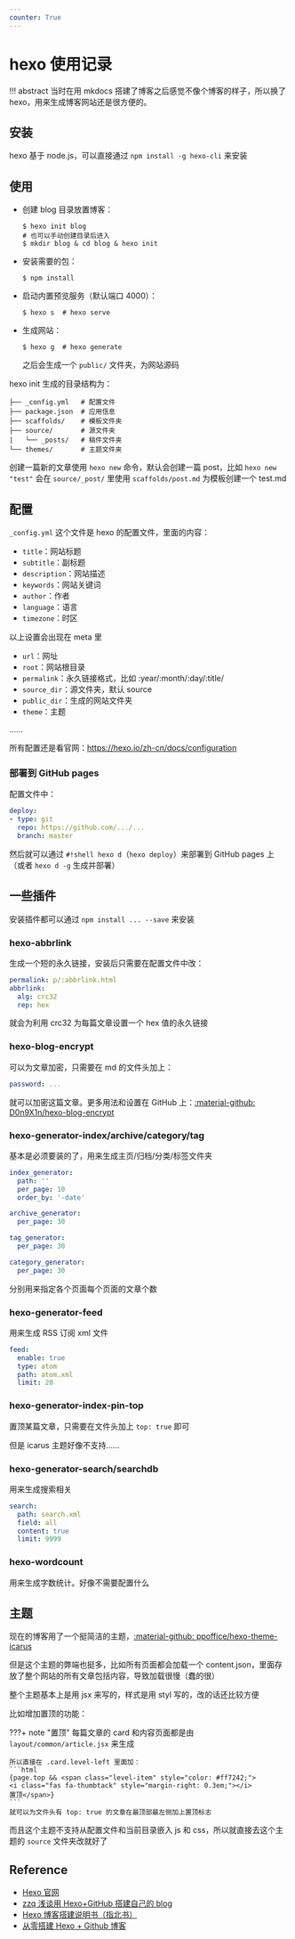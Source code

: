 ```yaml
---
counter: True
---
```


# hexo 使用记录

!!! abstract 
    当时在用 mkdocs 搭建了博客之后感觉不像个博客的样子，所以换了 hexo，用来生成博客网站还是很方便的。

## 安装
hexo 基于 node.js，可以直接通过 `npm install -g hexo-cli` 来安装

## 使用
- 创建 blog 目录放置博客：
    ```shell 
    $ hexo init blog 
    # 也可以手动创建目录后进入
    $ mkdir blog & cd blog & hexo init 
    ```
- 安装需要的包：
    ```shell 
    $ npm install 
    ```
- 启动内置预览服务（默认端口 4000）：
    ```shell 
    $ hexo s  # hexo serve 
    ```
- 生成网站：
    ```shell 
    $ hexo g  # hexo generate
    ```
    之后会生成一个 `public/` 文件夹，为网站源码

hexo init 生成的目录结构为：
```text 
├── _config.yml   # 配置文件
├── package.json  # 应用信息
├── scaffolds/    # 模板文件夹
├── source/       # 源文件夹
|   └── _posts/   # 稿件文件夹
└── themes/       # 主题文件夹
```

创建一篇新的文章使用 `hexo new` 命令，默认会创建一篇 post，比如 `hexo new "test"` 会在 `source/_post/` 里使用 `scaffolds/post.md` 为模板创建一个 test.md 

## 配置
`_config.yml` 这个文件是 hexo 的配置文件，里面的内容：

- `title`：网站标题
- `subtitle`：副标题
- `description`：网站描述
- `keywords`：网站关键词
- `author`：作者
- `language`：语言
- `timezone`：时区

以上设置会出现在 meta 里

- `url`：网址
- `root`：网站根目录
- `permalink`：永久链接格式，比如 :year/:month/:day/:title/
- `source_dir`：源文件夹，默认 source
- `public_dir`：生成的网站文件夹
- `theme`：主题

……

所有配置还是看官网：https://hexo.io/zh-cn/docs/configuration

### 部署到 GitHub pages
配置文件中：
```yaml 
deploy:
- type: git
  repo: https://github.com/.../...
  branch: master
```
然后就可以通过 `#!shell hexo d`（`hexo deploy`）来部署到 GitHub pages 上（或者 `hexo d -g` 生成并部署）

## 一些插件
安装插件都可以通过 `npm install ... --save` 来安装

### hexo-abbrlink 
生成一个短的永久链接，安装后只需要在配置文件中改：
```yaml 
permalink: p/:abbrlink.html
abbrlink:
  alg: crc32
  rep: hex
```
就会为利用 crc32 为每篇文章设置一个 hex 值的永久链接

### hexo-blog-encrypt
可以为文章加密，只需要在 md 的文件头加上：
```yaml 
password: ...
```
就可以加密这篇文章。更多用法和设置在 GitHub 上：[:material-github: D0n9X1n/hexo-blog-encrypt](https://github.com/D0n9X1n/hexo-blog-encrypt)

### hexo-generator-index/archive/category/tag 
基本是必须要装的了，用来生成主页/归档/分类/标签文件夹
```yaml 
index_generator:
  path: ''
  per_page: 10
  order_by: '-date'

archive_generator:
  per_page: 30

tag_generator:
  per_page: 30

category_generator:
  per_page: 30
```
分别用来指定各个页面每个页面的文章个数

### hexo-generator-feed
用来生成 RSS 订阅 xml 文件
```yaml 
feed:
  enable: true
  type: atom
  path: atom.xml
  limit: 20
```

### hexo-generator-index-pin-top
置顶某篇文章，只需要在文件头加上 `top: true` 即可

但是 icarus 主题好像不支持……

### hexo-generator-search/searchdb
用来生成搜索相关
```yaml
search:
  path: search.xml
  field: all
  content: true
  limit: 9999
```

### hexo-wordcount
用来生成字数统计。好像不需要配置什么

## 主题
现在的博客用了一个挺简洁的主题，[:material-github: ppoffice/hexo-theme-icarus](https://github.com/ppoffice/hexo-theme-icarus)

但是这个主题的弊端也挺多，比如所有页面都会加载一个 content.json，里面存放了整个网站的所有文章包括内容，导致加载很慢（蠢的很）

整个主题基本上是用 jsx 来写的，样式是用 styl 写的，改的话还比较方便

比如增加置顶的功能：

???+ note "置顶"
    每篇文章的 card 和内容页面都是由 `layout/common/article.jsx` 来生成

    所以直接在 .card.level-left 里面加：
    ```html
    {page.top && <span class="level-item" style="color: #ff7242;">
    <i class="fas fa-thumbtack" style="margin-right: 0.3em;"></i>
    置顶</span>}
    ```
    就可以为文件头有 top: true 的文章在最顶部最左侧加上置顶标志

而且这个主题不支持从配置文件和当前目录嵌入 js 和 css，所以就直接去这个主题的 `source` 文件夹改就好了

## Reference
- [Hexo 官网](https://hexo.io)
- [zzq 浅谈用 Hexo+GitHub 搭建自己的 blog](https://afar5277.blog.luogu.org/post-zzq-hexoblog)
- [Hexo 博客搭建说明书（指北书）](https://www.luogu.org/blog/0Umaru0/hexo-bo-ke-da-jian-shuo-ming-shu-zhi-bei-shu-post)
- [从零搭建 Hexo + Github 博客](https://www.luogu.org/blog/Venus/build-hexo-github-blog)